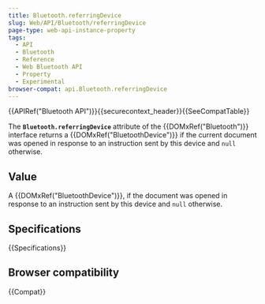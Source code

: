 ```yaml
---
title: Bluetooth.referringDevice
slug: Web/API/Bluetooth/referringDevice
page-type: web-api-instance-property
tags:
  - API
  - Bluetooth
  - Reference
  - Web Bluetooth API
  - Property
  - Experimental
browser-compat: api.Bluetooth.referringDevice
---
```

{{APIRef("Bluetooth API")}}{{securecontext_header}}{{SeeCompatTable}}

The **`Bluetooth.referringDevice`**
attribute of the {{DOMxRef("Bluetooth")}} interface returns a
{{DOMxRef("BluetoothDevice")}} if the current document was opened in response to an
instruction sent by this device and `null` otherwise.

## Value

A {{DOMxRef("BluetoothDevice")}}, if the document was opened in response to an
instruction sent by this device and `null` otherwise.

## Specifications

{{Specifications}}

## Browser compatibility

{{Compat}}
